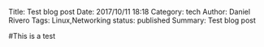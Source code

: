 Title: Test blog post
Date: 2017/10/11 18:18
Category: tech
Author: Daniel Rivero
Tags: Linux,Networking
status: published
Summary: Test blog post

#This is a test

